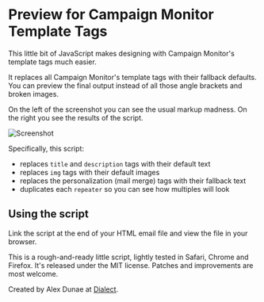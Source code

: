 # Preview for Campaign Monitor Template Tags

This little bit of JavaScript makes designing with Campaign Monitor's template tags much easier.

It replaces all Campaign Monitor's template tags with their fallback defaults.  You can preview the final output instead of all those angle brackets and broken images.

On the left of the screenshot you can see the usual markup madness.  On the right you see the results of the script.

![Screenshot](/alexdunae/cm-preview/raw/master/screenshot.jpg)

Specifically, this script:

* replaces `title` and `description` tags with their default text
* replaces `img` tags with their default images
* replaces the personalization (mail merge) tags with their fallback text
* duplicates each `repeater` so you can see how multiples will look
  
## Using the script

Link the script at the end of your HTML email file and view the file in your browser.

  <script src="cm-preview.js"></script>

This is a rough-and-ready little script, lightly tested in Safari, Chrome and Firefox.  It's released under the MIT license.  Patches and improvements are most welcome.

Created by Alex Dunae at [Dialect](http://dialect.ca/).